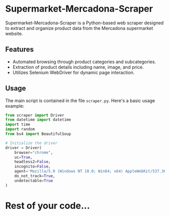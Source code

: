 # Supermarket-Mercadona-Scraper

Supermarket-Mercadona-Scraper is a Python-based web scraper designed to extract and organize product data from the Mercadona supermarket website.

## Features

- Automated browsing through product categories and subcategories.
- Extraction of product details including name, image, and price.
- Utilizes Selenium WebDriver for dynamic page interaction.

## Usage

The main script is contained in the file `scraper.py`. Here's a basic usage example:

```python
from scraper import Driver
from datetime import datetime
import time
import random
from bs4 import BeautifulSoup

# Initialize the driver
driver = Driver(
    browser="chrome",
    uc=True,
    headless2=False,
    incognito=False,
    agent='Mozilla/5.0 (Windows NT 10.0; Win64; x64) AppleWebKit/537.36 (KHTML, like Gecko) Chrome/124.0.0.0 Safari/537.36',
    do_not_track=True,
    undetectable=True
)
```

# Rest of your code...
